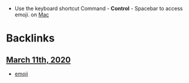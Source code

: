 - Use the keyboard shortcut Command - **Control** - Spacebar to access emoji. on [Mac](<Mac.md>)

# Backlinks
## [March 11th, 2020](<March 11th, 2020.md>)
- [emoji](<emoji.md>)

